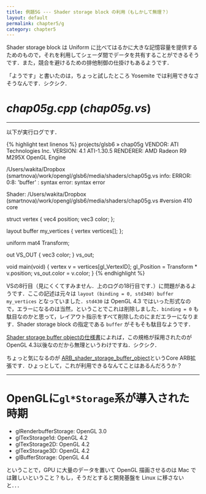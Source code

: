 ```yaml
---
title: 例題5G --- Shader storage block の利用（もしかして無理？）
layout: default
permalink: chapter5/g
category: chapter5
---
```


Shader storage block は Uniform に比べてはるかに大きな記憶容量を提供するためのもので，それを利用してシェーダ間でデータを共有することができるそうです．また，競合を避けるための排他制御の仕掛けもあるようです．

「ようです」と書いたのは，ちょっと試したところ Yosemite では利用できなさそうなんです．シクシク．

# *chap05g.cpp* (*chap05g.vs*)

-----

以下が実行ログです．

{% highlight text linenos %}
projects/glsb6 » chap05g
VENDOR:   ATI Technologies Inc.
VERSION:  4.1 ATI-1.30.5
RENDERER: AMD Radeon R9 M295X OpenGL Engine

/Users/wakita/Dropbox (smartnova)/work/opengl/glsb6/media/shaders/chap05g.vs
info: ERROR: 0:8: 'buffer' : syntax error: syntax error


Shader: /Users/wakita/Dropbox (smartnova)/work/opengl/glsb6/media/shaders/chap05g.vs
#version 410 core

struct vertex {
  vec4 position;
  vec3 color;
};

layout buffer my_vertices {
  vertex vertices[];
};

uniform mat4 Transform;

out VS_OUT {
  vec3 color;
} vs_out;

void main(void) {
  vertex v = vertices[gl_VertexID];
  gl_Position = Transform * v.position;
  vs_out.color = v.color;
}
{% endhighlight %}

VSの8行目（見にくくてすみません．上のログの18行目です．）に問題があるようです．ここの記述は元々は `layout (binding = 0, std340) buffer my_vertices` となっていました．`std430` は OpenGL 4.3 ではいった形式なので，エラーになるのは当然，ということでこれは削除しました．`binding = 0` も駄目なのかと思って，レイアウト指示をすべて削除したのにまだエラーになります．Shader storage block の指定である `buffer` がそもそも駄目なようです．

[Shader storage buffer objectの仕様書](https://www.opengl.org/wiki/Shader_Storage_Buffer_Object)によれば，この規格が採用されたのがOpenGL 4.3以後なのだから無理というわけですね．シクシク．

ちょっと気になるのが [ARB_shader_storage_buffer_object](http://www.opengl.org/registry/specs/ARB/shader_storage_buffer_object.txt)というCore ARB拡張です．ひょっとして，これが利用できるなんてことはあるんだろうか？

-----

# OpenGLに`gl*Storage`系が導入された時期

- glRenderbufferStorage: OpenGL 3.0
- glTexStorage1d: OpenGL 4.2
- glTexStorage2D: OpenGL 4.2
- glTexStorage3D: OpenGL 4.2
- glBufferStorage: OpenGL 4.4

ということで，GPU に大量のデータを置いて OpenGL 描画させるのは Mac では難しいということ？もし，そうだとすると開発基盤を Linux に移さないと．．．
